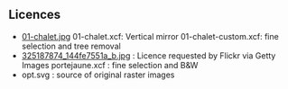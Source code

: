 ## Licences

 * [01-chalet.jpg](http://www.chaletportejaune.com/fr/galerie/01-chalet.jpg)
   01-chalet.xcf: Vertical mirror
   01-chalet-custom.xcf: fine selection and tree removal
 * [325187874_144fe7551a_b.jpg](http://www.flickr.com/photos/sbprzd/325187874/) : Licence requested by Flickr via Getty Images
   portejaune.xcf : fine selection and B&W
 * opt.svg : source of original raster images
